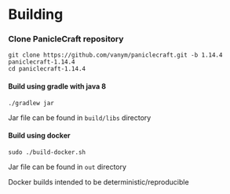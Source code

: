 # Building

### Clone PanicleCraft repository

```
git clone https://github.com/vanym/paniclecraft.git -b 1.14.4 paniclecraft-1.14.4
cd paniclecraft-1.14.4
```

#### Build using gradle with java 8
```
./gradlew jar
```

Jar file can be found in `build/libs` directory

#### Build using docker
```
sudo ./build-docker.sh
```

Jar file can be found in `out` directory

Docker builds intended to be deterministic/reproducible
